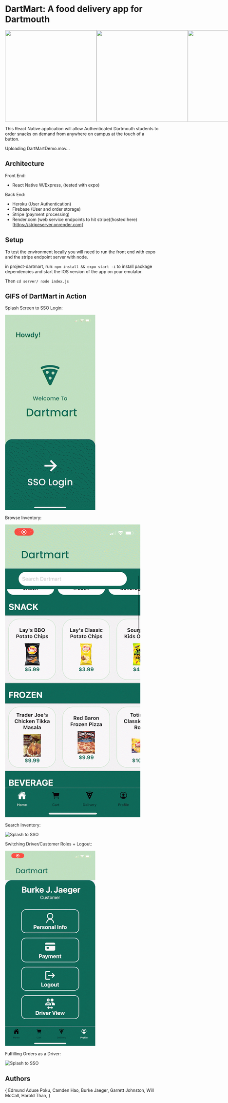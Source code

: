 # DartMart:  A food delivery app for Dartmouth

<div style="display: flex;">
<img src='https://media-exp2.licdn.com/dms/image/C4E03AQG3UEpmF3OC2Q/profile-displayphoto-shrink_400_400/0/1596480559443?e=1659571200&v=beta&t=9-OPagyBLfo7L5vwioAJpCF-IvBSdXSyoGVUMxA5UPc' style="width:300px;height:300px;" />
<img src='https://media-exp2.licdn.com/dms/image/C4E03AQHV3JnXeU6Hhw/profile-displayphoto-shrink_400_400/0/1631854128489?e=1659571200&v=beta&t=Y-vtpDyc6bVYv06CnjG-x5FAfMA6OL4-11WtArdJPsw' style="width:300px;height:300px;" />
<img src='https://media-exp2.licdn.com/dms/image/C4D03AQFYN3suAiH4VA/profile-displayphoto-shrink_400_400/0/1627012112467?e=1659571200&v=beta&t=XomvJB1ebkhvFzQqsBYrlNKruv5xRMdmrqNEDon9gJY' style="width:300px;height:300px;" />
<img src='https://media-exp2.licdn.com/dms/image/C5103AQHcI5DKVeeHIg/profile-displayphoto-shrink_800_800/0/1526807577961?e=1659571200&v=beta&t=DBdC4jF0TBkTueL_Z2VPp0GGBActe7BrVWaZ5h-i4fg' style="width:300px;height:300px;" />
<img src='https://media-exp2.licdn.com/dms/image/C4D03AQFPaUUF9tJWqg/profile-displayphoto-shrink_400_400/0/1635903534093?e=1659571200&v=beta&t=Smz2pl-LHk0PtT0A_m8cnOo3D2sv46wRHYFYUfrRI6A' style="width:300px;height:300px;" />
<img src='https://media-exp2.licdn.com/dms/image/C4D03AQEM8mXT7WwaWQ/profile-displayphoto-shrink_400_400/0/1644938805452?e=1659571200&v=beta&t=gYSk4Y62agvjkn0V2H0kNh4YeD87QqxKZ73Hyw5d7kU' style="width:300px;height:300px;" />
</div>

This React Native application will allow Authenticated Dartmouth students to order snacks on demand from anywhere on campus at the touch of a button.

Uploading DartMartDemo.mov…

## Architecture

Front End:  
* React Native W/Express, (tested with expo)

Back End: 
* Heroku (User Authentication)
* Firebase (User and order storage)
* Stripe (payment processing)
* Render.com (web service endpoints to hit stripe)(hosted here)[https://stripeserver.onrender.com]

## Setup

To test the environment locally you will need to run the front end with expo and the stripe endpoint server with node.

in project-dartmart, run:
`npm install && expo start -i`
to install package dependencies and start the IOS version of the app on your emulator.

Then
`cd server/
node index.js `


## GIFS of DartMart in Action

Splash Screen to SSO Login:

![Splash to SSO](gifs/DM_SplashToSSOLogin.gif)

Browse Inventory:

![Splash to SSO](gifs/DM_ScrollInventory.gif)

Search Inventory:

![Splash to SSO](gifs/DM_InventorySearch.gif)

Switching Driver/Customer Roles + Logout:

![Splash to SSO](gifs/DM_SwitchingViews_Logout.gif)

Fulfilling Orders as a Driver:

![Splash to SSO](gifs/DM_OrderScreen.gif)


## Authors

{
Edmund Aduse Poku,
Camden Hao,
Burke Jaeger,
Garrett Johnston,
Will McCall,
Harold Than,
}

